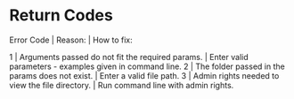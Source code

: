 # Return Codes

Error Code | Reason:                                                    | How to fix:

1          | Arguments passed do not fit the required params.		| Enter valid parameters - examples given in command line.
2          | The folder passed in the params does not exist. 		| Enter a valid file path.
3 	   | Admin rights needed to view the file directory.		| Run command line with admin rights.